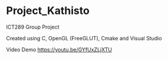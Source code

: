 # Project_Kathisto
 ICT289 Group Project

Created using C, OpenGL (FreeGLUT), Cmake and Visual Studio

Video Demo
https://youtu.be/GYfUxZLjXTU

